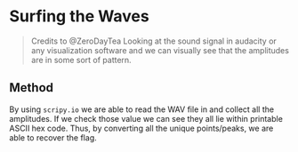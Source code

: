 # Surfing the Waves
> Credits to @ZeroDayTea
Looking at the sound signal in audacity or any visualization software and we can visually see that the amplitudes are in some sort of pattern.
## Method
By using `scripy.io` we are able to read the WAV file in and collect all the amplitudes. If we check those value we can see they all lie within printable ASCII hex code. Thus, by converting all the unique points/peaks, we are able to recover the flag.